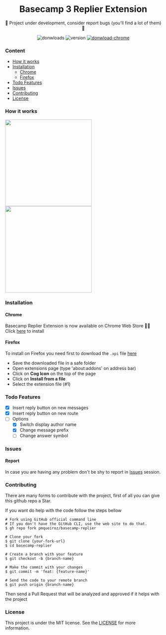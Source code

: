 [chrome-url]: https://github.com/pmqueiroz/basecamp-replier/releases/download/v0.0.4/basecamp_replier-0.0.4-chrome.zip
[firefox-url]: https://github.com/pmqueiroz/basecamp-replier/releases/download/v0.0.4/basecamp_replier-0.0.4-firefox.xpi
[version-badge]: https://img.shields.io/github/v/release/pmqueiroz/basecamp-replier?color=%234796FF&label=version&logo=data%3Aimage%2Fpng%3Bbase64%2CiVBORw0KGgoAAAANSUhEUgAAADQAAAA0CAYAAADFeBvrAAAACXBIWXMAAAsTAAALEwEAmpwYAAAAAXNSR0IArs4c6QAAAARnQU1BAACxjwv8YQUAAAXFSURBVHgB3ZpNTFxVFMfPm5I2lpbQ2HQSC%2FUN0cQAVVyYgBtpTGy6sGz8iG4kDqwpdqcL6EJ2lsGt%2BLVpBVxYN7ampuNCGTd2bGHUxDCvpRoxJh2xQNpox%2FO%2F773xzZs7c%2B%2F7ALG%2FZJjH%2B7jz%2Fu%2Bce%2B495z6DYqRcpB5K0FNU5m8Sn1b%2BmL7TLPExKC%2B%2B79KXRkpsx4JBEWER%2FSxigEUMki0gDBZ%2FstzGVFRxoQUJIQaN8WY%2FxUue280YD9KHFILAgjZRiB%2BLLXaELWYFuUhbEAuBO43zFSO0lbC1uJ%2BdYmElvdM1YDEmn3mJajv4VqFtLaUgEblsMWE7fFyUHFENg0ai0UEWM8hiLtN%2FL4bEPfC9lK%2FRK41OqmshxzKXaTtSpsfrWUoqyOkz28UyMkqOKMt%2FoEaQiGa2GJMicOO3XTR%2FZQ8Vis20uraDlld2iv0tzX9Te%2FIO9R5epa6ODWo7cJtCYjmiqqKfTFDGH5pxczo%2FvLrWRHMX76cLuX2UW9hLOnSm1ik9sELPP%2F07BcYegEerd3lwXK3o3fdk%2BjEWtJPa%2BKmODV2jo73y4WD6XJIyZw8Ka4QB7Y%2B%2B9HNwYXbky7r%2FVguyhBjTu%2B%2FQs09UtuEuCx99W9Xe8souOplJaVtERWfHOk2%2F8VMQV8waJh1x%2F6mEbRGiFf0GTx%2Fu57K4tJtefP2R2MSAArf5AreJtjXpF9Mxh6bK7oBTGldMIxfr447fmdrgz5oIBADnz19tEQ%2Bh3k3f4ACCtmcmfuDAsU5K7Lll1t6kxmOO1%2BXA1%2B9e4RvaS6feOVRXDPpB%2BviKcJ9GIPJNcr%2F7%2BIv90uPoV7MsSsv9nL5ku1wA68xyFEOfkYlpS94WN%2FDWiaJSDIDVTvO5n00tSm8alnotY5IWyMnItZAkGLj4LVQPV0zbgTsUhmXHzbx91GVs6LoI7QpKhkn7EsLdIg6isMZ58ZTDiQGw1kwd95rUGw5aoSUhagARgBhYBiE9KhAFd%2FUDMXMX96sbYC3oQyZFoItHegQI9Ct8y1wmCH2H%2F6TnJIPrhW80ppVcnDG4%2FyDX6a93jm4f8gLXwY2FBeH82EhXzX5EWEXEy0e2kIzPeS4XBYw9vZIHMn91j%2BrS1k0RFGEGXQGu7Kew1Ky6zExQzCB8H%2B27SVHB7MKPzsS3SXXCV9Pf0ffF3fTHLXVjiFKIenFEvLZk7RCAWb8KpSDcZHsy%2FPiy1cDlLNqGyNxLw%2FIWLKRVwHM5feYg5TjawGpjw9djcS8ZBclMXGMmIgShetJDGozzwPnep0mxnVvg%2BRf79OzEj7QZIMXw09mx1vgiA%2BOQoV%2Ft90%2Fzc%2FyjUWcGMpAFy5JGjcHaSmB9hjSRpQSTZx6guJk8W9tmF1tH6XKsJeEU7LT6UV937ROaY6sh4YsLWEeW8L16XJk%2BWNDiJngfkAbpgV%2BlQeDkVEcsrgcxyIn8YLDWcLcs%2FtiC7tI50gBiTnCpyQ8yy6E3H4okCmKGJx6WDp5I55Xuxqt%2F%2BBKCnLpWljQY4sxRNnF0qzVhRMFlYZnC0n01x2CdtNrd8m6tu1KXc1bmLpEGSJePjXQ3LJKMvvyLcpIKqyAA1C%2BSaKb1Bg26S5j%2BQmPD3MiLThmrt3tV%2BL53fgf3RL0b1zeq57U0%2F%2BWUsTZIgWWYlHL%2F8ZeCta0EcFPDEfuOjABi0HdS3lWIqvRB9CWsaWqCRGxGt26mCYqT599e1BODYr1vSSW25RQU6zEtCmstWAX9TiMAuOgtp4CwC14IFjmOWCg76QqDlZ%2FpvSmEBJjo6i94uURdknTFIQAUiv%2FOnGEJRC1kpH2P3grnrkGXJCvX2YvG79N2whOi5YcV%2FN%2BW9e%2B5Fy%2B0qj6iIfbbICE9NvCbdQKA%2FPSAbKG1srSDxo12%2FXwNRHm9bNBZV9JK3wMQSohLHC8A9jjC%2Bim81UoiJ0vQJ2GFuEQW5KXyiiaElSvrTqbvNIvsDDkv6hkxv6L5D1h8aBxGpIgQAAAAAElFTkSuQmCC
[license-url]: https://github.com/pmqueiroz/basecamp-replier/blob/master/license
[issues-url]: https://github.com/pmqueiroz/basecamp-replier/issues
[download-chrome-url]: https://chrome.google.com/webstore/detail/basecamp-replier/kbpbcopngomcnnoepbjbpjmidikdkcan


<h1 align="center">Basecamp 3 Replier Extension</h1>
<p align="center">🚧 Project under development, consider report bugs (you'll find a lot of them)  🚧</p>
<div align="center">

![donwloads](https://img.shields.io/github/downloads/pmqueiroz/basecamp-replier/total?color=%234796FF&logo=github)
![version][version-badge]
[![donwload-chrome](https://img.shields.io/badge/download-chrome-%234796FF?logo=google-chrome)][download-chrome-url]
<!-- [![donwload-chrome](https://img.shields.io/badge/download-firefox-%234796FF?logo=firefox)](https://chrome.google.com/webstore/detail/basecamp-replier/kbpbcopngomcnnoepbjbpjmidikdkcan) -->

</div>


### Content

- [How it works](#How-it-works)
- [Installation](#Installation)
   - [Chrome](#Chrome)
   - [Firefox](#Firefox)
- [Todo Features](#Todo-Features)
- [Issues](#Issues)
- [Contributing](#Contributing)
- [License](#License)


### How it works

<div>

<img align="center" height="279px" src="https://user-images.githubusercontent.com/54639269/119237995-436fb100-bb16-11eb-907f-f850e4dee95a.gif"/>

<img align="center" height="279px" src="https://user-images.githubusercontent.com/54639269/119245889-18f01900-bb53-11eb-935d-0f2b8cf4882d.png"/>


</div>


### Installation


#### Chrome

Basecamp Replier Extension is now available on Chrome Web Store 🎉🎉 Click [here][download-chrome-url] to install


#### Firefox

To install on Firefox you need first to download the `.xpi` file [here][firefox-url]

* Save the downloaded file in a safe folder
* Open extensions page (type 'about:addons' on address bar)
* Click on **Cog Icon** on the top of the page
* Click on **Install from a file**
* Select the extension file (#1)

### Todo Features

- [x] Insert reply button on new messages
- [x] Insert reply button on new route
- [ ] Options
   - [x] Switch display author name
   - [x] Change message prefix
   - [ ] Change answer symbol

### Issues

#### Report

In case you are having any problem don't be shy to report in [Issues][issues-url] session.

### Contributing

There are many forms to contribute with the project, first of all you can give this github repo a Star.

If you want do help with the code follow the steps bellow

```shell
# Fork using GitHub official command line
# If you don't have the GitHub CLI, use the web site to do that.
$ gh repo fork pmqueiroz/basecamp-replier

# Clone your fork
$ git clone {your-fork-url}
$ cd basecamp-replier

# Create a branch with your feature
$ git checkout -b {branch-name}

# Make the commit with your changes
$ git commit -m 'feat: {feature-name}'

# Send the code to your remote branch
$ git push origin {branch-name}
```

Then send a Pull Request that will be analyzed and approved if it helps with the project

### License
This project is under the MIT license. See the [LICENSE][license-url] for more information.
